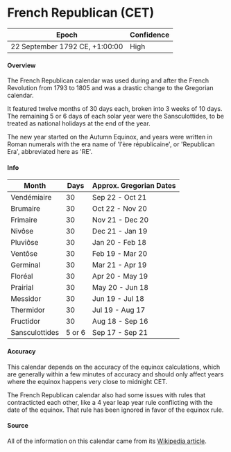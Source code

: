 # French Republican (CET)

| Epoch                        | Confidence |
| ---------------------------- | ---------- |
| 22 September 1792 CE, +1:00:00 | High      |

#### Overview

The French Republican calendar was used during and after the French Revolution from 1793 to 1805 and was a drastic change to the Gregorian calendar.

It featured twelve months of 30 days each, broken into 3 weeks of 10 days. The remaining 5 or 6 days of each solar year were the Sansculottides, to be treated as national holidays at the end of the year.

The new year started on the Autumn Equinox, and years were written in Roman numerals with the era name of 'l'ère républicaine', or 'Republican Era', abbreviated here as 'RE'.

#### Info

| Month | Days | Approx. Gregorian Dates |
|-------|------|------------------------|
| Vendémiaire | 30 | Sep 22 - Oct 21 |
| Brumaire | 30 | Oct 22 - Nov 20 |
| Frimaire | 30 | Nov 21 - Dec 20 |
| Nivôse | 30 | Dec 21 - Jan 19 |
| Pluviôse | 30 | Jan 20 - Feb 18 |
| Ventôse | 30 | Feb 19 - Mar 20 |
| Germinal | 30 | Mar 21 - Apr 19 |
| Floréal | 30 | Apr 20 - May 19 |
| Prairial | 30 | May 20 - Jun 18 |
| Messidor | 30 | Jun 19 - Jul 18 |
| Thermidor | 30 | Jul 19 - Aug 17 |
| Fructidor | 30 | Aug 18 - Sep 16 |
| Sansculottides | 5 or 6 | Sep 17 - Sep 21 |

#### Accuracy

This calendar depends on the accuracy of the equinox calculations, which are generally within a few minutes of accuracy and should only affect years where the equinox happens very close to midnight CET.

The French Republican calendar also had some issues with rules that contracticted each other, like a 4 year leap year rule conflicting with the date of the equinox. That rule has been ignored in favor of the equinox rule.

#### Source

All of the information on this calendar came from its [Wikipedia article](https://en.wikipedia.org/wiki/French_Republican_calendar).
